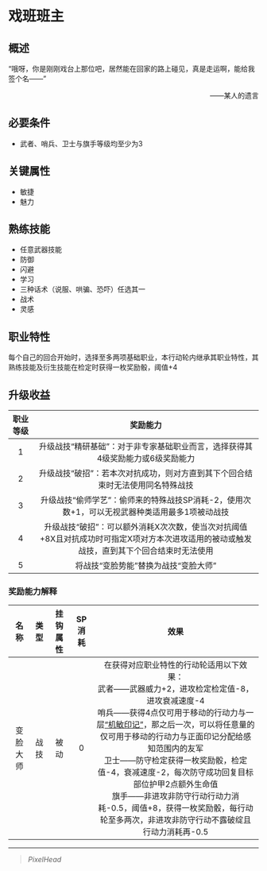 # 戏班班主

## 概述

“哦呀，你是刚刚戏台上那位吧，居然能在回家的路上碰见，真是走运啊，能给我签个名——”<br><div align="right">——某人的遗言</div>

## 必要条件

* 武者、哨兵、卫士与旗手等级均至少为3

## 关键属性

* 敏捷
* 魅力

## 熟练技能

* 任意武器技能
* 防御
* 闪避
* 学习
* 三种话术（说服、哄骗、恐吓）任选其一
* 战术
* 灵感

## 职业特性

每个自己的回合开始时，选择至多两项基础职业，本行动轮内继承其职业特性，其熟练技能及衍生技能在检定时获得一枚奖励骰，阈值+4

## 升级收益

职业等级|奖励能力
:--:|:--:
1|升级战技“精研基础”：对于非专家基础职业而言，选择获得其4级奖励能力或6级奖励能力
2|升级战技“破招”：若本次对抗成功，则对方直到其下个回合结束时无法使用同名特殊战技
3|升级战技“偷师学艺”：偷师来的特殊战技SP消耗-2，使用次数+1，可以无视武器种类适用最多1项被动战技
4|升级战技“破招”：可以额外消耗X次次数，使当次对抗阈值+8X且对抗成功时可指定X项对方本次进攻适用的被动或触发战技，直到其下个回合结束时无法使用
5|将战技“变脸势能”替换为战技“变脸大师”

### 奖励能力解释

名称|类型|挂钩属性|SP消耗|效果
:--:|:--:|:--:|:--:|:--:
变脸大师|战技|被动|0|在获得对应职业特性的行动轮适用以下效果：<br>武者——武器威力+2，进攻检定检定值-8，进攻衰减速度-4<br>哨兵——获得4点仅可用于移动的行动力与一层<a href="../../../../../status/mark/#机敏印记" target="_blank">“机敏印记”</a>，那之后一次，可以将任意量的仅可用于移动的行动力与正面印记分配给感知范围内的友军<br>卫士——防守检定获得一枚奖励骰，检定值-4，衰减速度-2，每次防守成功回复目标部位护甲2点额外生命值<br>旗手——非进攻非防守行动行动力消耗-0.5，阈值+8，获得一枚奖励骰，每行动轮至多两次，非进攻非防守行动不露破绽且行动力消耗再-0.5

---

> *PixelHead*